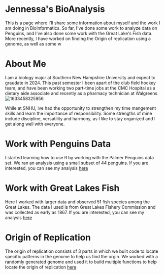# Jennessa's BioAnalysis
This is a page where I'll share some information about myself and the work I am doing in BioInformatics. So far, I've done some work to analyze data on Penguins, and I've also done some work with the Great Lake's Fish data. More recently, I have worked on finding the Origin of replication using a genome, as well as some w

# About Me
I am a biology major at Southern New Hampshire University and expect to graudate in 2024. This past semester I been apart of the club field hockey team, and have been working two part-time jobs at the CMC Hospital as a dietary aide associate and recently as a pharmacy technician at Walgreens.
![1633458325956](https://user-images.githubusercontent.com/122034857/232643397-d8cbd4fb-361b-4c8d-8f7e-9152c54c4b72.jpeg)

While at SNHU, Ive had the opportunity to strengthen my time mangement skills and learn the importance of responsibility. Some strengths of mine include discipline, versatility and harmony, as I like to stay organized and I get along well with everyone.

# Work with Penguins Data

I started learning how to use R by working with the Palmer Penguins data set. We ran an analysis using a small subset of 44 penguins. If you are interested, you can see my analysis [here](https://jness12.github.io/BioStatisticsAnalysis/penguin.html)

# Work with Great Lakes Fish

Here I worked with larger data and observed 51 fish species among the Great Lakes. The data I used is from Great Lakes Fishery Commission and was collected as early as 1867. If you are interested, you can see my analysis [here](https://jness12.github.io/BioStatisticsAnalysis/Fishdata.html)

# Origin of Replication

The origin of replication consists of 3 parts in which we built code to locate specific patterns in the genome to help us find the orgin. We worked with a randomly generated genome and used it to build multiple functions to help locate the origin of replication [here](https://agmath.github.io/BIO4ST1_Group1/Replication_Jennessa_Brunette.html)
